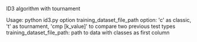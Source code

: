 ID3 algorithm with tournament

Usage: python id3.py option training_dataset_file_path
option: 'c' as classic, 't' as tournament, 'cmp [k_value]' to compare two previous test types
training_dataset_file_path: path to data with classes as first column
